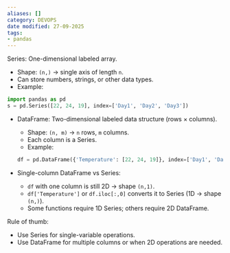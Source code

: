 ```yaml
---
aliases: []
category: DEVOPS
date modified: 27-09-2025
tags:
- pandas
---
```

Series: One-dimensional labeled array.

  * Shape: `(n,)` -> single axis of length `n`.
  * Can store numbers, strings, or other data types.
  * Example:

  ```python
  import pandas as pd
  s = pd.Series([22, 24, 19], index=['Day1', 'Day2', 'Day3'])
  ```

* DataFrame: Two-dimensional labeled data structure (rows × columns).

  * Shape: `(n, m)` -> `n` rows, `m` columns.
  * Each column is a Series.
  * Example:

  ```python
  df = pd.DataFrame({'Temperature': [22, 24, 19]}, index=['Day1', 'Day2', 'Day3'])
  ```

* Single-column DataFrame vs Series:

  * `df` with one column is still 2D -> shape `(n,1)`.
  * `df['Temperature']` or `df.iloc[:,0]` converts it to Series (1D -> shape `(n,)`).
  * Some functions require 1D Series; others require 2D DataFrame.

Rule of thumb:

* Use Series for single-variable operations.
* Use DataFrame for multiple columns or when 2D operations are needed.